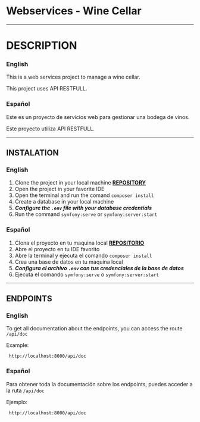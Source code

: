 # Webservices - Wine Cellar
***

# DESCRIPTION
### English
This is a web services project to manage a wine cellar.

This project uses API RESTFULL.
### Español
Este es un proyecto de servicios web para gestionar una bodega de vinos.

Este proyecto utiliza API RESTFULL.
***

## INSTALATION

### English
1. Clone the project in your local machine **[REPOSITORY](https://github.com/magnumcrypto/wine_cellar_challange_GEORGI.git)**
2. Open the project in your favorite IDE
3. Open the terminal and run the comand `composer install`
4. Create a database in your local machine
5. ***Configure the `.env` file with your database credentials***
6. Run the command `symfony:serve` or `symfony:server:start`
### Español
1. Clona el proyecto en tu maquina local **[REPOSITORIO](https://github.com/magnumcrypto/wine_cellar_challange_GEORGI.git)**
2. Abre el proyecto en tu IDE favorito
3. Abre la terminal y ejecuta el comando `composer install`
4. Crea una base de datos en tu maquina local
5. ***Configura el archivo `.env` con tus credenciales de la base de datos***
6. Ejecuta el comando `symfony:serve` o `symfony:server:start`
***

## ENDPOINTS
### English
To get all documentation about the endpoints, you can access the route `/api/doc`

Example:
```
 http://localhost:8000/api/doc
```
### Español
Para obtener toda la documentación sobre los endpoints, puedes acceder a la ruta `/api/doc`

Ejemplo:
```
 http://localhost:8000/api/doc
```
